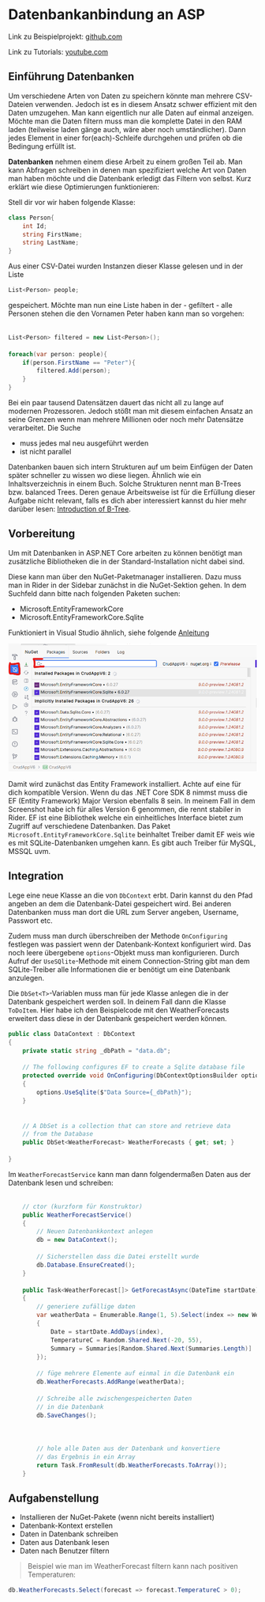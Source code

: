 # Datenbankanbindung an ASP

Link zu Beispielprojekt: [github.com](https://github.com/maximiliankraft/minimal-ef-example)

Link zu Tutorials: [youtube.com](https://www.youtube.com/results?search_query=c%23+asp+v6+entity+framework+sqlite+tutorial)

## Einführung Datenbanken

Um verschiedene Arten von Daten zu speichern könnte man mehrere
CSV-Dateien verwenden. Jedoch ist es in diesem Ansatz schwer
effizient mit den Daten umzugehen. Man kann eigentlich nur alle
Daten auf einmal anzeigen. Möchte man die Daten filtern muss man
die komplette Datei in den RAM laden (teilweise laden gänge auch,
wäre aber noch umständlicher). Dann jedes Element in einer for(each)-Schleife
durchgehen und prüfen ob die Bedingung erfüllt ist. 

**Datenbanken** nehmen einem diese Arbeit zu einem großen Teil ab.
Man kann Abfragen schreiben in denen man spezifiziert welche Art
von Daten man haben möchte und die Datenbank erledigt das Filtern
von selbst. Kurz erklärt wie diese Optimierungen funktionieren:

Stell dir vor wir haben folgende Klasse:

```csharp
class Person{
    int Id;
    string FirstName;
    string LastName;
}
```

Aus einer CSV-Datei wurden Instanzen dieser Klasse gelesen und in der Liste

```csharp
List<Person> people;
```
gespeichert. Möchte man nun eine Liste haben in der - gefiltert - alle 
Personen stehen die den Vornamen Peter haben kann man so vorgehen:

```csharp

List<Person> filtered = new List<Person>();

foreach(var person: people){
    if(person.FirstName == "Peter"){
        filtered.Add(person);
    }
}
```

Bei ein paar tausend Datensätzen dauert das nicht all zu lange auf modernen
Prozessoren. Jedoch stößt man mit diesem einfachen Ansatz an seine Grenzen 
wenn man mehrere Millionen oder noch mehr Datensätze verarbeitet. Die Suche 
- muss jedes mal neu ausgeführt werden
- ist nicht parallel

Datenbanken bauen sich intern Strukturen auf um beim Einfügen der Daten
später schneller zu wissen wo diese liegen. Ähnlich wie ein Inhaltsverzeichnis 
in einem Buch. Solche Strukturen nennt man B-Trees bzw. balanced Trees. 
Deren genaue Arbeitsweise ist für die Erfüllung dieser Aufgabe nicht 
relevant, falls es dich aber interessiert kannst du hier mehr darüber
lesen: [Introduction of B-Tree](https://www.geeksforgeeks.org/introduction-of-b-tree-2/). 

## Vorbereitung

Um mit Datenbanken in ASP.NET Core arbeiten zu können benötigt man 
zusätzliche Bibliotheken die in der Standard-Installation nicht dabei sind.

Diese kann man über den NuGet-Paketmanager installieren. Dazu muss man in 
Rider in der Sidebar zunächst in die NuGet-Sektion gehen. In dem
Suchfeld dann bitte nach folgenden Paketen suchen:
- Microsoft.EntityFrameworkCore
- Microsoft.EntityFrameworkCore.Sqlite

Funktioniert in Visual Studio ähnlich, siehe folgende [Anleitung](https://learn.microsoft.com/de-de/nuget/consume-packages/install-use-packages-visual-studio)

![](2024-03-09-07-27-47.png)

Damit wird zunächst das Entity Framework installiert. Achte auf eine für dich kompatible Version. Wenn du das .NET Core SDK 8 nimmst muss die EF (Entity Framework) Major Version ebenfalls 8 sein. In meinem Fall in dem Screenshot habe ich für alles Version 6 genommen, die rennt stabiler in Rider. EF ist eine 
Bibliothek welche ein einheitliches Interface bietet zum Zugriff
auf verschiedene Datenbanken. Das Paket `Microsoft.EntityFrameworkCore.Sqlite` beinhaltet Treiber damit EF weis wie 
es mit SQLite-Datenbanken umgehen kann. Es gibt auch Treiber für
MySQL, MSSQL uvm. 

## Integration

Lege eine neue Klasse an die von `DbContext` erbt. Darin kannst 
du den Pfad angeben an dem die Datenbank-Datei gespeichert wird.
Bei anderen Datenbanken muss man dort die URL zum Server angeben, 
Username, Passwort etc. 

Zudem muss man durch überschreiben der Methode `OnConfiguring` 
festlegen was passiert wenn der Datenbank-Kontext konfiguriert 
wird. Das noch leere übergebene `options`-Objekt muss man 
konfigurieren. Durch Aufruf der `UseSQlite`-Methode mit einem 
Connection-String gibt man dem SQLite-Treiber alle Informationen
die er benötigt um eine Datenbank anzulegen. 

Die `DbSet<T>`-Variablen muss man für jede Klasse anlegen die
in der Datenbank gespeichert werden soll. In deinem Fall dann
die Klasse `ToDoItem`. Hier habe ich den Beispielcode mit den 
WeatherForecasts erweitert dass diese in der Datenbank gespeichert
werden können. 

```csharp
public class DataContext : DbContext
{
    private static string _dbPath = "data.db";

    // The following configures EF to create a Sqlite database file
    protected override void OnConfiguring(DbContextOptionsBuilder options)
    {
        options.UseSqlite($"Data Source={_dbPath}");
    }

    
    // A DbSet is a collection that can store and retrieve data
    // from the Database
    public DbSet<WeatherForecast> WeatherForecasts { get; set; }
    
}
```

Im `WeatherForecastService` kann man dann folgendermaßen Daten 
aus der Datenbank lesen und schreiben:

```csharp

    // ctor (kurzform für Konstruktor)
    public WeatherForecastService()
    {
        // Neuen Datenbankkontext anlegen
        db = new DataContext();

        // Sicherstellen dass die Datei erstellt wurde
        db.Database.EnsureCreated();
    }

    public Task<WeatherForecast[]> GetForecastAsync(DateTime startDate)
    {
        // generiere zufällige daten
        var weatherData = Enumerable.Range(1, 5).Select(index => new WeatherForecast
        {
            Date = startDate.AddDays(index),
            TemperatureC = Random.Shared.Next(-20, 55),
            Summary = Summaries[Random.Shared.Next(Summaries.Length)]
        });

        // füge mehrere Elemente auf einmal in die Datenbank ein
        db.WeatherForecasts.AddRange(weatherData);

        // Schreibe alle zwischengespeicherten Daten 
        // in die Datenbank
        db.SaveChanges();

        
        
        // hole alle Daten aus der Datenbank und konvertiere
        // das Ergebnis in ein Array
        return Task.FromResult(db.WeatherForecasts.ToArray());
    }
```

## Aufgabenstellung

- Installieren der NuGet-Pakete (wenn nicht bereits installiert)
- Datenbank-Kontext erstellen
- Daten in Datenbank schreiben
- Daten aus Datenbank lesen
- Daten nach Benutzer filtern

> Beispiel wie man im WeatherForecast filtern kann nach positiven Temperaturen: 
```csharp
db.WeatherForecasts.Select(forecast => forecast.TemperatureC > 0);
```
